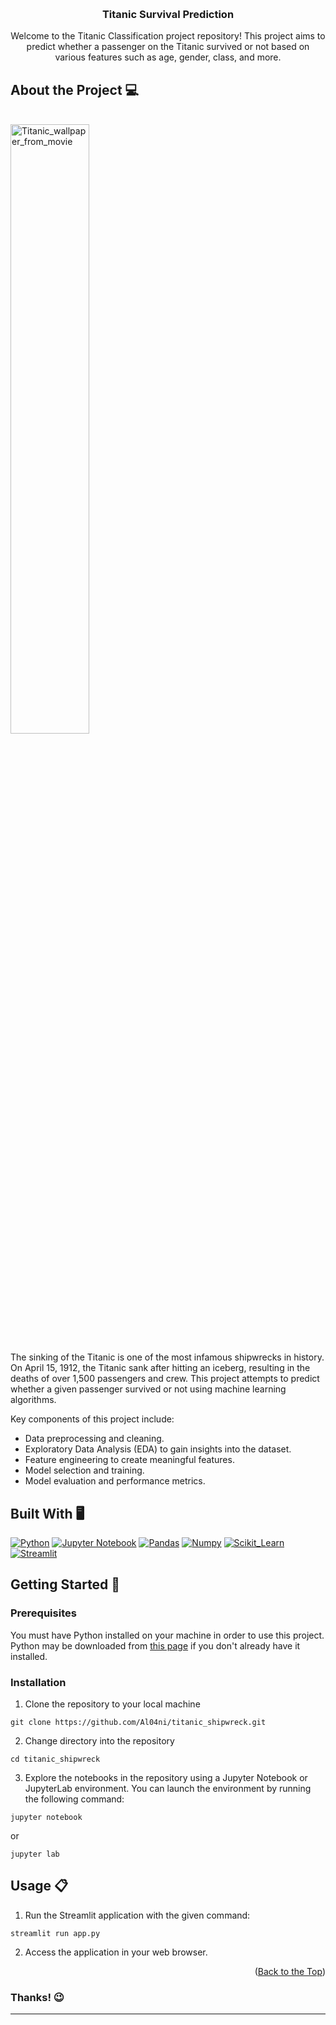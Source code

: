 <!-- To Bring back the link to the top--> 
<a name="readme-top"></a>
<!-- PROJECT LOGO -->
<br />
<div align="center">
  <h3 align="center"> Titanic Survival Prediction</h3>
<p align="center"> Welcome to the Titanic Classification project repository! This project aims to predict whether a passenger on the Titanic survived or not based on various features such as age, gender, class, and more.</p>
</div>

<!-- About the project-->
## About the Project 💻
</br>

<img src="assets/image.jpg" alt="Titanic_wallpaper_from_movie" width="50%" height="50%">

The sinking of the Titanic is one of the most infamous shipwrecks in history. On April 15, 1912, the Titanic sank after hitting an iceberg, resulting in the deaths of over 1,500 passengers and crew. This project attempts to predict whether a given passenger survived or not using machine learning algorithms. 

Key components of this project include: 

- Data preprocessing and cleaning.
- Exploratory Data Analysis (EDA) to gain insights into the dataset.
- Feature engineering to create meaningful features.
- Model selection and training.
- Model evaluation and performance metrics. 


<!--Built with Section--> 

## Built With 🖥️

[![Python](https://img.shields.io/badge/Python-FFD43B?style=for-the-badge&logo=python&logoColor=blue)](https://www.python.org/)
[![Jupyter Notebook](https://img.shields.io/badge/Jupyter-F37626.svg?&style=for-the-badge&logo=Jupyter&logoColor=white)](https://jupyter.org/)
[![Pandas](https://img.shields.io/badge/Pandas-2C2D72?style=for-the-badge&logo=pandas&logoColor=white)](https://pandas.pydata.org/)
[![Numpy](https://img.shields.io/badge/Numpy-777BB4?style=for-the-badge&logo=numpy&logoColor=white)](https://numpy.org/)
[![Scikit_Learn](https://img.shields.io/badge/scikit_learn-F7931E?style=for-the-badge&logo=scikit-learn&logoColor=white)](https://scikit-learn.org/stable/)
[![Streamlit](https://img.shields.io/badge/Streamlit-FF4B4B?style=for-the-badge&logo=Streamlit&logoColor=white)](https://streamlit.io/)


<!--Getting Started Section--> 
## Getting Started 🚀
### Prerequisites
You must have Python installed on your machine in order to use this project. Python may be downloaded from [this page](https://www.python.org/downloads/) if you don't already have it installed.

### Installation

1. Clone the repository to your local machine
```
git clone https://github.com/Al04ni/titanic_shipwreck.git
```

2. Change directory into the repository
```
cd titanic_shipwreck
```

3. Explore the notebooks in the repository using a Jupyter Notebook or JupyterLab environment. You can launch the environment by running the following command:
```
jupyter notebook
```
or
```
jupyter lab
```

<!--Usage-->
## Usage 📋
1. Run the Streamlit application with the given command:
```
streamlit run app.py
```

2. Access the application in your web browser.


<p align="right">(<a href="#readme-top">Back to the Top</a>)</p>

### Thanks! 😉
<hr/>
